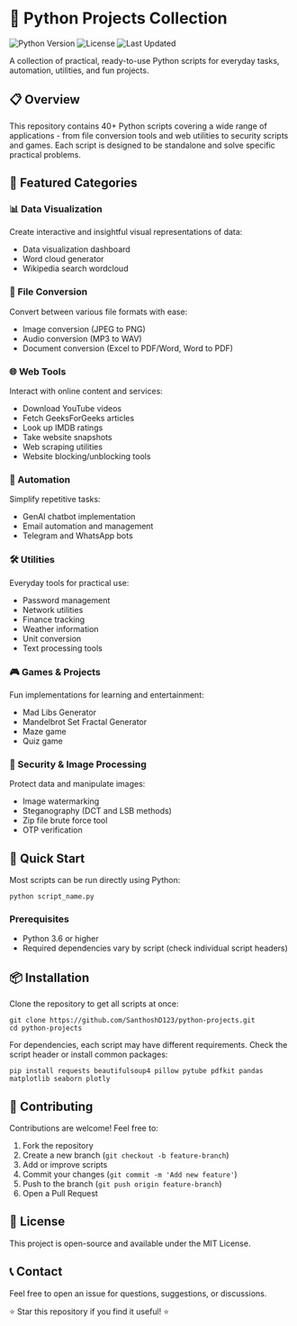 # 🐍 Python Projects Collection
![Python Version](https://img.shields.io/badge/python-3.6+-blue.svg)
![License](https://img.shields.io/badge/license-MIT-green.svg)
![Last Updated](https://img.shields.io/badge/last%20updated-April%202025-brightgreen.svg)

A collection of practical, ready-to-use Python scripts for everyday tasks, automation, utilities, and fun projects.

## 📋 Overview
This repository contains 40+ Python scripts covering a wide range of applications - from file conversion tools and web utilities to security scripts and games. Each script is designed to be standalone and solve specific practical problems.

## 🚀 Featured Categories

### 📊 Data Visualization
Create interactive and insightful visual representations of data:
- Data visualization dashboard
- Word cloud generator
- Wikipedia search wordcloud

### 🔄 File Conversion
Convert between various file formats with ease:
- Image conversion (JPEG to PNG)
- Audio conversion (MP3 to WAV)
- Document conversion (Excel to PDF/Word, Word to PDF)

### 🌐 Web Tools
Interact with online content and services:
- Download YouTube videos
- Fetch GeeksForGeeks articles
- Look up IMDB ratings
- Take website snapshots
- Web scraping utilities
- Website blocking/unblocking tools

### 🤖 Automation
Simplify repetitive tasks:
- GenAI chatbot implementation
- Email automation and management
- Telegram and WhatsApp bots

### 🛠️ Utilities
Everyday tools for practical use:
- Password management
- Network utilities
- Finance tracking
- Weather information
- Unit conversion
- Text processing tools

### 🎮 Games & Projects
Fun implementations for learning and entertainment:
- Mad Libs Generator
- Mandelbrot Set Fractal Generator
- Maze game
- Quiz game

### 🔐 Security & Image Processing
Protect data and manipulate images:
- Image watermarking
- Steganography (DCT and LSB methods)
- Zip file brute force tool
- OTP verification

## 🎯 Quick Start
Most scripts can be run directly using Python:

```
python script_name.py
```

### Prerequisites
- Python 3.6 or higher
- Required dependencies vary by script (check individual script headers)

## 📦 Installation
Clone the repository to get all scripts at once:

```
git clone https://github.com/SanthoshD123/python-projects.git
cd python-projects
```

For dependencies, each script may have different requirements. Check the script header or install common packages:

```
pip install requests beautifulsoup4 pillow pytube pdfkit pandas matplotlib seaborn plotly
```

## 🤝 Contributing
Contributions are welcome! Feel free to:

1. Fork the repository
2. Create a new branch (`git checkout -b feature-branch`)
3. Add or improve scripts
4. Commit your changes (`git commit -m 'Add new feature'`)
5. Push to the branch (`git push origin feature-branch`)
6. Open a Pull Request

## 📜 License
This project is open-source and available under the MIT License.

## 📞 Contact
Feel free to open an issue for questions, suggestions, or discussions.

⭐ Star this repository if you find it useful! ⭐
